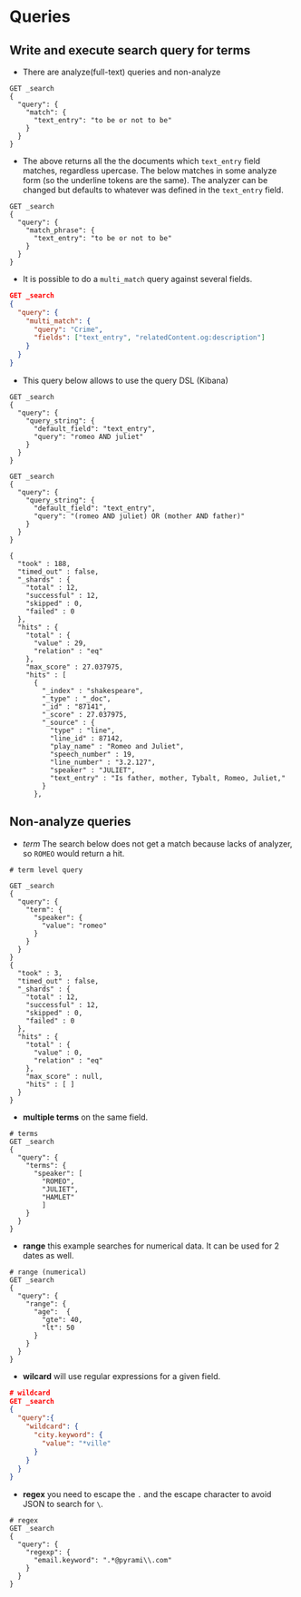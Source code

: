 # Queries

## Write and execute search query for terms

- There are analyze(full-text) queries and non-analyze

```
GET _search
{
  "query": {
    "match": {
      "text_entry": "to be or not to be"
    }
  }
}

```
- The above returns all the the documents which `text_entry` field matches, regardless upercase. The below matches in some analyze form (so the underline tokens are the same). The analyzer can be changed but defaults to whatever was defined in the `text_entry` field.

```
GET _search
{
  "query": {
    "match_phrase": {
      "text_entry": "to be or not to be"
    }
  }
}
```

- It is possible to do a `multi_match` query against several fields.

```json
GET _search
{
  "query": {
    "multi_match": {
      "query": "Crime",
      "fields": ["text_entry", "relatedContent.og:description"]
    }
  }
}
```

- This query below allows to use the query DSL (Kibana)

```
GET _search
{
  "query": {
    "query_string": {
      "default_field": "text_entry",
      "query": "romeo AND juliet"
    }
  }
}

GET _search
{
  "query": {
    "query_string": {
      "default_field": "text_entry",
      "query": "(romeo AND juliet) OR (mother AND father)"
    }
  }
}

{
  "took" : 188,
  "timed_out" : false,
  "_shards" : {
    "total" : 12,
    "successful" : 12,
    "skipped" : 0,
    "failed" : 0
  },
  "hits" : {
    "total" : {
      "value" : 29,
      "relation" : "eq"
    },
    "max_score" : 27.037975,
    "hits" : [
      {
        "_index" : "shakespeare",
        "_type" : "_doc",
        "_id" : "87141",
        "_score" : 27.037975,
        "_source" : {
          "type" : "line",
          "line_id" : 87142,
          "play_name" : "Romeo and Juliet",
          "speech_number" : 19,
          "line_number" : "3.2.127",
          "speaker" : "JULIET",
          "text_entry" : "Is father, mother, Tybalt, Romeo, Juliet,"
        }
      },
```

## Non-analyze queries



- *term* The search below does not get a match because lacks of analyzer, so `ROMEO` would return a hit.
```
# term level query

GET _search
{
  "query": {
    "term": {
      "speaker": {
        "value": "romeo"
      }
    }
  }
}
{
  "took" : 3,
  "timed_out" : false,
  "_shards" : {
    "total" : 12,
    "successful" : 12,
    "skipped" : 0,
    "failed" : 0
  },
  "hits" : {
    "total" : {
      "value" : 0,
      "relation" : "eq"
    },
    "max_score" : null,
    "hits" : [ ]
  }
}
```

- **multiple terms** on the same field.

```
# terms
GET _search
{
  "query": {
    "terms": {
      "speaker": [
        "ROMEO",
        "JULIET",
        "HAMLET"
        ]
    }
  }
}
```

- **range** this example searches for numerical data. It can be used for 2 dates as well.

```
# range (numerical)
GET _search
{
  "query": {
    "range": {
      "age":  {
        "gte": 40,
        "lt": 50
      }
    }
  }
}
```
- **wilcard** will use regular expressions for a given field.

```json
# wildcard
GET _search 
{
  "query":{
    "wildcard": {
      "city.keyword": {
        "value": "*ville"
      }
    }
  }
}
```

- **regex**   you need to escape the `.` and the escape character to avoid JSON to search for `\`.
```
# regex
GET _search
{
  "query": {
    "regexp": {
      "email.keyword": ".*@pyrami\\.com"
    }
  }
}
